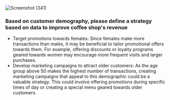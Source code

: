 ![Screenshot (341)](https://user-images.githubusercontent.com/107783827/229291088-b553c541-7371-4790-a74d-b07648be63a7.png)




### Based on customer demography, please define a strategy based on data to improve coffee shop's revenue

- Target promotions towards females: Since females make more transactions than males, it may be beneficial to tailor promotional offers towards them. For example, offering discounts or loyalty programs geared towards women may encourage more frequent visits and larger purchases.
- Develop marketing campaigns to attract older customers: As the age group above 50 makes the highest number of transactions, creating marketing campaigns that appeal to this demographic could be a valuable strategy. This could involve offering promotions during specific times of day or creating a special menu geared towards older customers.
